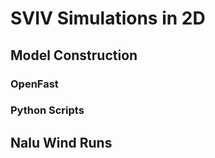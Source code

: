 # SVIV Simulations in 2D


## Model Construction

### OpenFast

### Python Scripts


## Nalu Wind Runs



